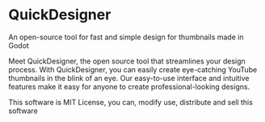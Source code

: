 # QuickDesigner
An open-source tool for fast and simple design for thumbnails made in Godot


Meet QuickDesigner, the open source tool that streamlines your design process. With QuickDesigner, 
you can easily create eye-catching YouTube thumbnails in the blink of an eye. 
Our easy-to-use interface and intuitive features make it easy for anyone to create professional-looking designs. 


This software is MIT License, you can, modify use, distribute and sell this software
